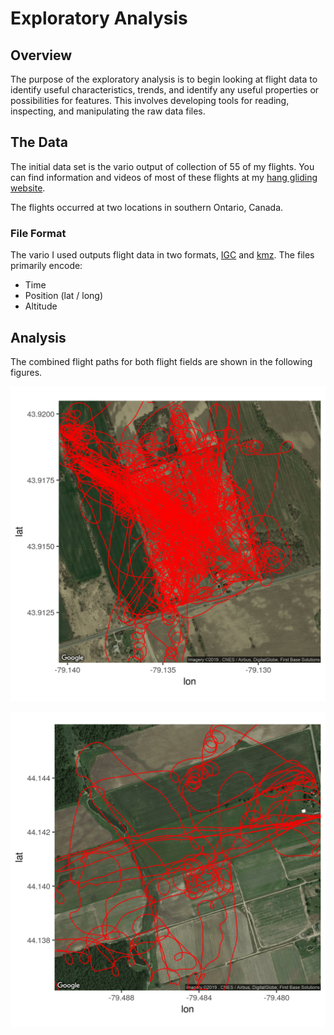 # Exploratory Analysis

## Overview

The purpose of the exploratory analysis is to begin looking at flight data to identify useful characteristics, trends, and identify any useful properties or possibilities for features.
This involves developing tools for reading, inspecting, and manipulating the raw data files.

## The Data

The initial data set is the vario output of collection of 55 of my flights.
You can find information and videos of most of these flights at my [hang gliding website](https://hg.gmyrland.com/).

The flights occurred at two locations in southern Ontario, Canada.

### File Format

The vario I used outputs flight data in two formats, [IGC](https://filext.com/file-extension/IGC) and [kmz](https://filext.com/file-extension/KMZ).
The files primarily encode:

- Time
- Position (lat / long)
- Altitude

## Analysis

The combined flight paths for both flight fields are shown in the following figures.

![High Perspective](https://github.com/gmyrland/hang-glider-machine-learning/blob/master/exploratory_analysis/results/ggmap_hp.png)

![Dave's Field](https://github.com/gmyrland/hang-glider-machine-learning/blob/master/exploratory_analysis/results/ggmap_dave.png)
